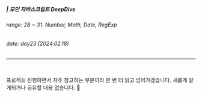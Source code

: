 ##### | 모던 자바스크립트 DeepDive <br />

###### range: 28 ~ 31. Number, Math, Date, RegExp <br />

###### date: day23 (2024.02.18) <br />

<hr />
<br />

프로젝트 진행하면서 자주 참고하는 부분이라 한 번 더 읽고 넘어가겠습니다. 새롭게 알게되거나 공유할 내용 없습니다. 🧐
